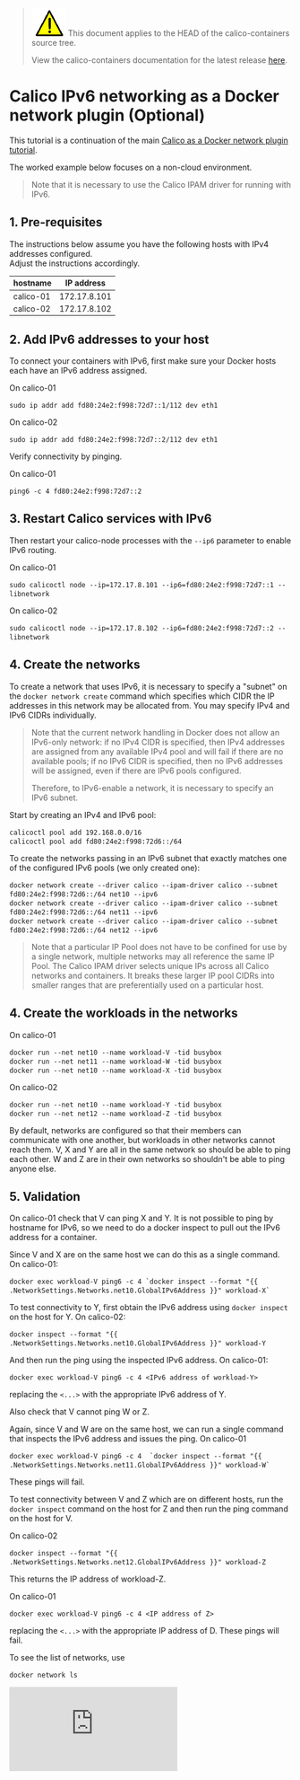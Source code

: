 <!--- master only -->
> ![warning](../../images/warning.png) This document applies to the HEAD of the calico-containers source tree.
>
> View the calico-containers documentation for the latest release [here](https://github.com/projectcalico/calico-containers/blob/v0.22.0/README.md).
<!--- else
> You are viewing the calico-containers documentation for release **release**.
<!--- end of master only -->

# Calico IPv6 networking as a Docker network plugin (Optional)

This tutorial is a continuation of the main 
[Calico as a Docker network plugin tutorial](README.md).

The worked example below focuses on a non-cloud environment.

> Note that it is necessary to use the Calico IPAM driver for running with
> IPv6.

## 1. Pre-requisites

The instructions below assume you have the following hosts with IPv4 addresses configured.  
Adjust the instructions accordingly.

| hostname  | IP address   |
|-----------|--------------|
| calico-01 | 172.17.8.101 |
| calico-02 | 172.17.8.102 |

## 2. Add IPv6 addresses to your host

To connect your containers with IPv6, first make sure your Docker hosts each 
have an IPv6 address assigned.

On calico-01

    sudo ip addr add fd80:24e2:f998:72d7::1/112 dev eth1

On calico-02

    sudo ip addr add fd80:24e2:f998:72d7::2/112 dev eth1

Verify connectivity by pinging.

On calico-01

    ping6 -c 4 fd80:24e2:f998:72d7::2

## 3. Restart Calico services with IPv6

Then restart your calico-node processes with the `--ip6` parameter to enable 
IPv6 routing.

On calico-01

    sudo calicoctl node --ip=172.17.8.101 --ip6=fd80:24e2:f998:72d7::1 --libnetwork

On calico-02

    sudo calicoctl node --ip=172.17.8.102 --ip6=fd80:24e2:f998:72d7::2 --libnetwork

## 4. Create the networks

To create a network that uses IPv6, it is necessary to specify a "subnet" on
the `docker network create` command which specifies which CIDR the IP addresses
in this network may be allocated from.  You may specify IPv4 and IPv6 CIDRs
individually.

> Note that the current network handling in Docker does not 
> allow an IPv6-only network:  if no IPv4 CIDR is specified, then IPv4 addresses
> are assigned from any available IPv4 pool and will fail if there are no 
> available pools;  if no IPv6 CIDR is specified, then no IPv6 addresses will
> be assigned, even if there are IPv6 pools configured.
>
> Therefore, to IPv6-enable a network, it is necessary to specify an IPv6
> subnet.

Start by creating an IPv4 and IPv6 pool:

    calicoctl pool add 192.168.0.0/16
    calicoctl pool add fd80:24e2:f998:72d6::/64
    
To create the networks passing in an IPv6 subnet that exactly matches one of
the configured IPv6 pools (we only created one):

    docker network create --driver calico --ipam-driver calico --subnet fd80:24e2:f998:72d6::/64 net10 --ipv6
    docker network create --driver calico --ipam-driver calico --subnet fd80:24e2:f998:72d6::/64 net11 --ipv6
    docker network create --driver calico --ipam-driver calico --subnet fd80:24e2:f998:72d6::/64 net12 --ipv6
    
> Note that a particular IP Pool does not have to be confined for use by a single
> network, multiple networks may all reference the same IP Pool.
> The Calico IPAM driver selects unique IPs across all Calico networks and
> containers.  It breaks these larger IP pool CIDRs into smaller ranges that are
> preferentially used on a particular host.
    
## 4. Create the workloads in the networks

On calico-01

    docker run --net net10 --name workload-V -tid busybox
    docker run --net net11 --name workload-W -tid busybox
    docker run --net net10 --name workload-X -tid busybox

On calico-02

    docker run --net net10 --name workload-Y -tid busybox
    docker run --net net12 --name workload-Z -tid busybox

By default, networks are configured so that their members can communicate with 
one another, but workloads in other networks cannot reach them.  V, X and Y are
all in the same network so should be able to ping each other.  W and Z are in 
their own networks so shouldn't be able to ping anyone else.

## 5. Validation
    
On calico-01 check that V can ping X and Y.  It is not possible to ping by
hostname for IPv6, so we need to do a docker inspect to pull out the IPv6
address for a container.

Since V and X are on the same host we can do this as a single command.
On calico-01:

    docker exec workload-V ping6 -c 4 `docker inspect --format "{{ .NetworkSettings.Networks.net10.GlobalIPv6Address }}" workload-X`

To test connectivity to Y, first obtain the IPv6 address using 
`docker inspect` on the host for Y.  On calico-02:
  
    docker inspect --format "{{ .NetworkSettings.Networks.net10.GlobalIPv6Address }}" workload-Y
    
And then run the ping using the inspected IPv6 address.  On calico-01:

    docker exec workload-V ping6 -c 4 <IPv6 address of workload-Y>
    
replacing the `<...>` with the appropriate IPv6 address of Y.
    
Also check that V cannot ping W or Z.

Again, since V and W are on the same host, we can run a single command that
inspects the IPv6 address and issues the ping.  On calico-01

    docker exec workload-V ping6 -c 4  `docker inspect --format "{{ .NetworkSettings.Networks.net11.GlobalIPv6Address }}" workload-W`
    
These pings will fail.

To test connectivity between V and Z which are on different hosts, run the
`docker inspect` command on the host for Z and then run the ping command on 
the host for V.
    
On calico-02

    docker inspect --format "{{ .NetworkSettings.Networks.net12.GlobalIPv6Address }}" workload-Z
    
This returns the IP address of workload-Z.

On calico-01

    docker exec workload-V ping6 -c 4 <IP address of Z>

replacing the `<...>` with the appropriate IP address of D.  These pings will
fail.

To see the list of networks, use

    docker network ls

[![Analytics](https://calico-ga-beacon.appspot.com/UA-52125893-3/calico-containers/docs/calico-with-docker/docker-network-plugin/IPv6.md?pixel)](https://github.com/igrigorik/ga-beacon)
